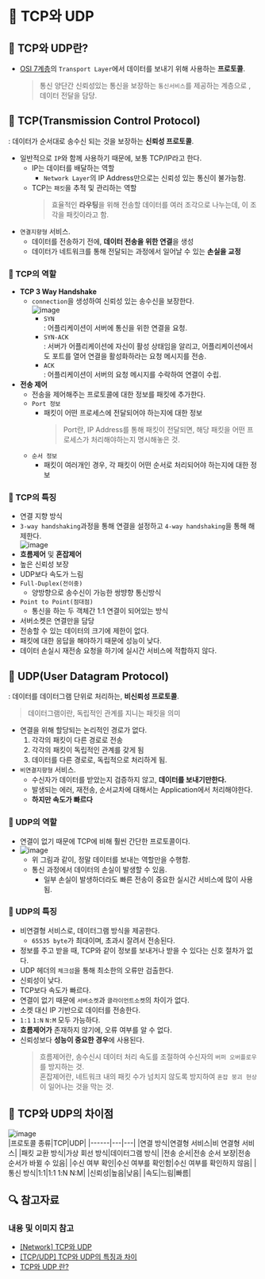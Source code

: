 # 🙌 TCP와 UDP

## 🐸 TCP와 UDP란?

- [OSI 7계층](https://github.com/gdsc-ssu/cs-study/blob/main/%EB%84%A4%ED%8A%B8%EC%9B%8C%ED%81%AC/OSI%207%EA%B3%84%EC%B8%B5.md)의 `Transport Layer`에서 데이터를 보내기 위해 사용하는 **프로토콜**.
  > 통신 양단간 신뢰성있는 통신을 보장하는 `통신서비스`를 제공하는 계층으로 , 데이터 전달을 담당.

## 🐸 TCP(Transmission Control Protocol)

: 데이터가 순서대로 송수신 되는 것을 보장하는 **신뢰성 프로토콜**.

- 일반적으로 `IP`와 함께 사용하기 때문에, 보통 TCP/IP라고 한다.
  - IP는 데이터를 배달하는 역할
    - `Network Layer`의 IP Address만으로는 신뢰성 있는 통신이 불가능함.
  - TCP는 `패킷`을 추적 및 관리하는 역할
    > 효율적인 **라우팅**을 위해 전송할 데이터를 여러 조각으로 나누는데, 이 조각을 패킷이라고 함.
- `연결지향형` 서비스.
  - 데이터를 전송하기 전에, **데이터 전송을 위한 연결**을 생성
  - 데이터가 네트워크를 통해 전달되는 과정에서 일어날 수 있는 **손실을 교정**

### 🐾 TCP의 역할

- **TCP 3 Way Handshake**
  - `connection`을 생성하여 신뢰성 있는 송수신을 보장한다.<br/>
    ![image](https://images.velog.io/images/park9910/post/619a7775-ad87-44a3-b56a-322a964626f9/image.png)<br/>
    - `SYN`<br/>
      : 어플리케이션이 서버에 통신을 위한 연결을 요청.
    - `SYN-ACK`<br/>
      : 서버가 어플리케이션에 자신이 활성 상태임을 알리고, 어플리케이션에서도 포트를 열어 연결을 활성화하라는 요청 메시지를 전송.
    - `ACK`<br/>
      : 어플리케이션이 서버의 요청 메시지를 수락하여 연결이 수립.
- **전송 제어**
  - 전송을 제어해주는 프로토콜에 대한 정보를 패킷에 추가한다.
  - `Port 정보`
    - 패킷이 어떤 프로세스에 전달되어야 하는지에 대한 정보
      > Port란, IP Address를 통해 패킷이 전달되면, 해당 패킷을 어떤 프로세스가 처리해야하는지 명시해놓은 것.
  - `순서 정보`
    - 패킷이 여러개인 경우, 각 패킷이 어떤 순서로 처리되어야 하는지에 대한 정보

### 🐾 TCP의 특징

- 연결 지향 방식
- `3-way handshaking`과정을 통해 연결을 설정하고 `4-way handshaking`을 통해 해제한다.<br/>
  ![image](https://img1.daumcdn.net/thumb/R1280x0/?scode=mtistory2&fname=https%3A%2F%2Ft1.daumcdn.net%2Fcfile%2Ftistory%2F99C5C63359FEB5DC06)
- **흐름제어** 및 **혼잡제어**
- 높은 신뢰성 보장
- UDP보다 속도가 느림
- `Full-Duplex(전이중)`
  - 양방향으로 송수신이 가능한 쌍뱡향 통신방식
- `Point to Point(점대점)`
  - 통신을 하는 두 객체간 1:1 연결이 되어있는 방식
- 서버소켓은 연결만을 담당
- 전송할 수 있는 데이터의 크기에 제한이 없다.
- 패킷에 대한 응답을 해야하기 때문에 성능이 낮다.
- 데이터 손실시 재전송 요청을 하기에 실시간 서비스에 적합하지 않다.

## 🐸 UDP(User Datagram Protocol)

: 데이터를 데이터그램 단위로 처리하는, **비신뢰성 프로토콜**.

> 데이터그램이란, 독립적인 관계를 지니는 패킷을 의미

- 연결을 위해 할당되는 논리적인 경로가 없다.
  1. 각각의 패킷이 다른 경로로 전송
  2. 각각의 패킷이 독립적인 관계를 갖게 됨
  3. 데이터를 다른 경로로, 독립적으로 처리하게 됨.
- `비연결지향형` 서비스.
  - 수신자가 데이터를 받았는지 검증하지 않고, **데이터를 보내기만한다.**
  - 발생되는 에러, 재전송, 순서교차에 대해서는 Application에서 처리해야한다.
  - **하지만 속도가 빠르다**

### 🐾 UDP의 역할

- 연결이 없기 때문에 TCP에 비해 훨씬 간단한 프로토콜이다.<br/>
- ![image](https://img1.daumcdn.net/thumb/R1280x0/?scode=mtistory2&fname=https%3A%2F%2Ft1.daumcdn.net%2Fcfile%2Ftistory%2F9934293359FEB5EE38)
  - 위 그림과 같이, 정말 데이터를 보내는 역할만을 수행함.
  - 통신 과정에서 데이터의 손실이 발생할 수 있음.
    - 일부 손실이 발생하더라도 빠른 전송이 중요한 실시간 서비스에 많이 사용됨.

### 🐾 UDP의 특징

- 비연결형 서비스로, 데이터그램 방식을 제공한다.
  - `65535 byte`가 최대이며, 초과시 잘려서 전송된다.
- 정보를 주고 받을 때, TCP와 같이 정보를 보내거나 받을 수 있다는 신호 절차가 없다.
- UDP 헤더의 `체크섬`을 통해 최소한의 오류만 검출한다.
- 신뢰성이 낮다.
- TCP보다 속도가 빠르다.
- 연결이 없기 때문에 `서버소켓`과 `클라이언트소켓`의 차이가 없다.
- 소켓 대신 IP 기반으로 데이터를 전송한다.
- `1:1` `1:N` `N:M` 모두 가능하다.
- **흐름제어가** 존재하지 않기에, 오류 여부를 알 수 없다.
- 신뢰성보다 **성능이 중요한 경우**에 사용된다.
  > 흐름제어란, 송수신시 데이터 처리 속도를 조절하여 수신자의 `버퍼 오버플로우`를 방지하는 것.<br/>
  > 혼잡제어란, 네트워크 내의 패킷 수가 넘치지 않도록 방지하여 `혼잡 붕괴 현상`이 일어나는 것을 막는 것.

## 🐸 TCP와 UDP의 차이점

![image](https://img1.daumcdn.net/thumb/R1280x0/?scode=mtistory2&fname=https%3A%2F%2Ft1.daumcdn.net%2Fcfile%2Ftistory%2F232D0545586CAD7410)<br/>
|프로토콜 종류|TCP|UDP|
|------|---|---|
|연결 방식|연결형 서비스|비 연결형 서비스|
|패킷 교환 방식|가상 회선 방식|데이터그램 방식|
|전송 순서|전송 순서 보장|전송 순서가 바뀔 수 있음|
|수신 여부 확인|수신 여부를 확인함|수신 여부를 확인하지 않음|
|통신 방식|1:1|1:1 1:N N:M|
|신뢰성|높음|낮음|
|속도|느림|빠름|

## 🔍 참고자료

### 내용 및 이미지 참고

- [[Network] TCP와 UDP](https://nukw0n-dev.tistory.com/10)
- [[TCP/UDP] TCP와 UDP의 특징과 차이](https://mangkyu.tistory.com/15)
- [TCP와 UDP 란?](https://itstudyblog.tistory.com/295)
